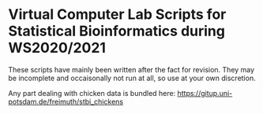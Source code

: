 # Virtual Computer Lab Scripts for Statistical Bioinformatics during WS2020/2021

These scripts have mainly been written after the fact for revision. They may be
incomplete and occaisonally not run at all, so use at your own discretion.

Any part dealing with chicken data is bundled here: 
https://gitup.uni-potsdam.de/freimuth/stbi_chickens

